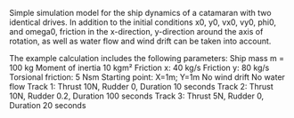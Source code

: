 Simple simulation model for the ship dynamics of a catamaran with two identical drives. In addition to the initial conditions x0, y0, vx0, vy0, phi0, and omega0, friction in the x-direction, y-direction around the axis of rotation, as well as water flow and wind drift can be taken into account.

The example calculation includes the following parameters:
Ship mass m = 100 kg
Moment of inertia 10 kgm²
Friction x: 40 kg/s
Friction y: 80 kg/s
Torsional friction: 5 Nsm
Starting point: X=1m; Y=1m
No wind drift
No water flow
Track 1:
Thrust 10N, Rudder 0, Duration 10 seconds
Track 2:
Thrust 10N, Rudder 0.2, Duration 100 seconds
Track 3:
Thrust 5N, Rudder 0, Duration 20 seconds

